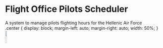 # Flight Office Pilots Scheduler
 A system to manage pilots flighting hours for the Hellenic Air Force
 <br>
 .center {
  display: block;
  margin-left: auto;
  margin-right: auto;
  width: 50%;
}
 <img src="https://user-images.githubusercontent.com/20220057/156535164-c99ee17d-7b28-454f-b39a-9614c1f528a6.png" width="10%" height="10%" class="center">

